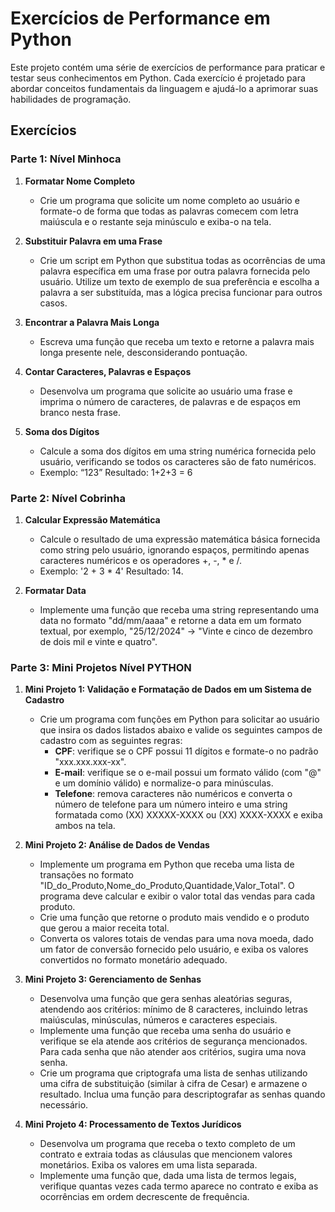 # Exercícios de Performance em Python

Este projeto contém uma série de exercícios de performance para praticar e testar seus conhecimentos em Python. Cada exercício é projetado para abordar conceitos fundamentais da linguagem e ajudá-lo a aprimorar suas habilidades de programação.

## Exercícios

### Parte 1: Nível Minhoca

1. **Formatar Nome Completo**
   - Crie um programa que solicite um nome completo ao usuário e formate-o de forma que todas as palavras comecem com letra maiúscula e o restante seja minúsculo e exiba-o na tela.

2. **Substituir Palavra em uma Frase**
   - Crie um script em Python que substitua todas as ocorrências de uma palavra específica em uma frase por outra palavra fornecida pelo usuário. Utilize um texto de exemplo de sua preferência e escolha a palavra a ser substituída, mas a lógica precisa funcionar para outros casos.

3. **Encontrar a Palavra Mais Longa**
   - Escreva uma função que receba um texto e retorne a palavra mais longa presente nele, desconsiderando pontuação.

4. **Contar Caracteres, Palavras e Espaços**
   - Desenvolva um programa que solicite ao usuário uma frase e imprima o número de caracteres, de palavras e de espaços em branco nesta frase.

5. **Soma dos Dígitos**
   - Calcule a soma dos dígitos em uma string numérica fornecida pelo usuário, verificando se todos os caracteres são de fato numéricos.
   - Exemplo: “123” Resultado: 1+2+3 = 6

### Parte 2: Nível Cobrinha

1. **Calcular Expressão Matemática**
   - Calcule o resultado de uma expressão matemática básica fornecida como string pelo usuário, ignorando espaços, permitindo apenas caracteres numéricos e os operadores +, -, * e /.
   - Exemplo: '2 + 3 * 4' Resultado: 14.

2. **Formatar Data**
   - Implemente uma função que receba uma string representando uma data no formato "dd/mm/aaaa" e retorne a data em um formato textual, por exemplo, "25/12/2024" -> "Vinte e cinco de dezembro de dois mil e vinte e quatro".

### Parte 3: Mini Projetos Nível PYTHON

1. **Mini Projeto 1: Validação e Formatação de Dados em um Sistema de Cadastro**
   - Crie um programa com funções em Python para solicitar ao usuário que insira os dados listados abaixo e valide os seguintes campos de cadastro com as seguintes regras:
     - **CPF**: verifique se o CPF possui 11 dígitos e formate-o no padrão "xxx.xxx.xxx-xx".
     - **E-mail**: verifique se o e-mail possui um formato válido (com "@" e um domínio válido) e normalize-o para minúsculas.
     - **Telefone**: remova caracteres não numéricos e converta o número de telefone para um número inteiro e uma string formatada como (XX) XXXXX-XXXX ou (XX) XXXX-XXXX e exiba ambos na tela.

2. **Mini Projeto 2: Análise de Dados de Vendas**
   - Implemente um programa em Python que receba uma lista de transações no formato "ID_do_Produto,Nome_do_Produto,Quantidade,Valor_Total". O programa deve calcular e exibir o valor total das vendas para cada produto.
   - Crie uma função que retorne o produto mais vendido e o produto que gerou a maior receita total.
   - Converta os valores totais de vendas para uma nova moeda, dado um fator de conversão fornecido pelo usuário, e exiba os valores convertidos no formato monetário adequado.

3. **Mini Projeto 3: Gerenciamento de Senhas**
   - Desenvolva uma função que gera senhas aleatórias seguras, atendendo aos critérios: mínimo de 8 caracteres, incluindo letras maiúsculas, minúsculas, números e caracteres especiais.
   - Implemente uma função que receba uma senha do usuário e verifique se ela atende aos critérios de segurança mencionados. Para cada senha que não atender aos critérios, sugira uma nova senha.
   - Crie um programa que criptografa uma lista de senhas utilizando uma cifra de substituição (similar à cifra de Cesar) e armazene o resultado. Inclua uma função para descriptografar as senhas quando necessário.

4. **Mini Projeto 4: Processamento de Textos Jurídicos**
   - Desenvolva um programa que receba o texto completo de um contrato e extraia todas as cláusulas que mencionem valores monetários. Exiba os valores em uma lista separada.
   - Implemente uma função que, dada uma lista de termos legais, verifique quantas vezes cada termo aparece no contrato e exiba as ocorrências em ordem decrescente de frequência.
